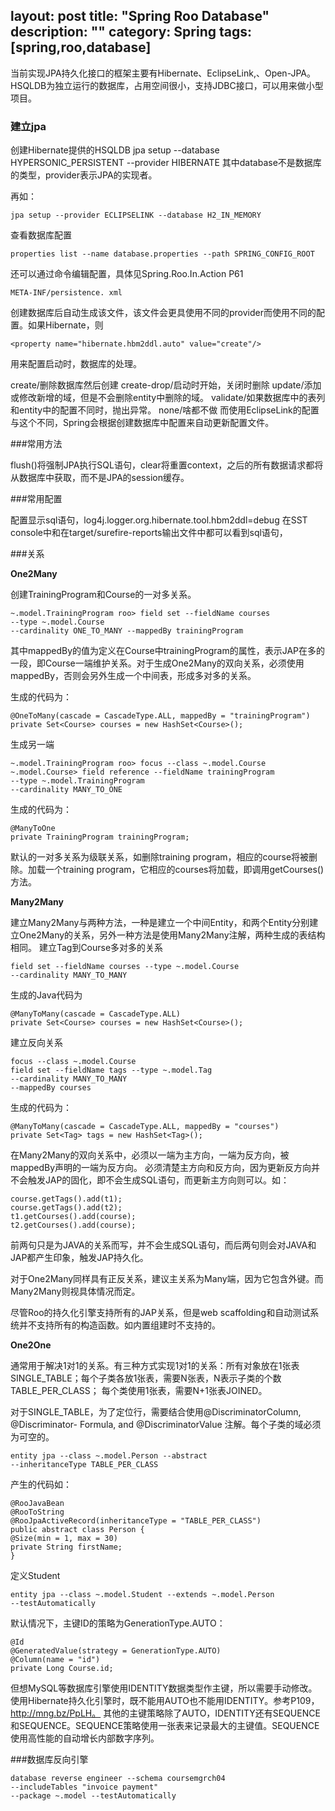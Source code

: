 layout: post
title: "Spring Roo Database"
description: ""
category: Spring
tags: [spring,roo,database]
---
当前实现JPA持久化接口的框架主要有Hibernate、EclipseLink,、Open-JPA。HSQLDB为独立运行的数据库，占用空间很小，支持JDBC接口，可以用来做小型项目。

### 建立jpa

创建Hibernate提供的HSQLDB
jpa setup --database HYPERSONIC_PERSISTENT --provider HIBERNATE
其中database不是数据库的类型，provider表示JPA的实现者。

再如：

	jpa setup --provider ECLIPSELINK --database H2_IN_MEMORY

查看数据库配置

	properties list --name database.properties --path SPRING_CONFIG_ROOT

还可以通过命令编辑配置，具体见Spring.Roo.In.Action P61

	META-INF/persistence. xml

创建数据库后自动生成该文件，该文件会更具使用不同的provider而使用不同的配置。如果Hibernate，则

	<property name="hibernate.hbm2ddl.auto" value="create"/>

<!--more-->	

用来配置启动时，数据库的处理。

create/删除数据库然后创建
create-drop/启动时开始，关闭时删除
update/添加或修改新增的域，但是不会删除entity中删除的域。
validate/如果数据库中的表列和entity中的配置不同时，抛出异常。
none/啥都不做
而使用EclipseLink的配置与这个不同，Spring会根据创建数据库中配置来自动更新配置文件。


<!-- more -->

###常用方法

flush()将强制JPA执行SQL语句，clear将重置context，之后的所有数据请求都将从数据库中获取，而不是JPA的session缓存。

###常用配置

配置显示sql语句，log4j.logger.org.hibernate.tool.hbm2ddl=debug
在SST console中和在target/surefire-reports输出文件中都可以看到sql语句，

###关系

**One2Many**

创建TrainingProgram和Course的一对多关系。

	~.model.TrainingProgram roo> field set --fieldName courses 
	--type ~.model.Course 
	--cardinality ONE_TO_MANY --mappedBy trainingProgram

其中mappedBy的值为定义在Course中trainingProgram的属性，表示JAP在多的一段，即Course一端维护关系。对于生成One2Many的双向关系，必须使用mappedBy，否则会另外生成一个中间表，形成多对多的关系。

生成的代码为：

	@OneToMany(cascade = CascadeType.ALL, mappedBy = "trainingProgram")
	private Set<Course> courses = new HashSet<Course>();

生成另一端

	~.model.TrainingProgram roo> focus --class ~.model.Course
	~.model.Course> field reference --fieldName trainingProgram 
	--type ~.model.TrainingProgram 
	--cardinality MANY_TO_ONE

生成的代码为：

	@ManyToOne
	private TrainingProgram trainingProgram;

默认的一对多关系为级联关系，如删除training program，相应的course将被删除。加载一个training program，它相应的courses将加载，即调用getCourses()方法。

**Many2Many**

建立Many2Many与两种方法，一种是建立一个中间Entity，和两个Entity分别建立One2Many的关系，另外一种方法是使用Many2Many注解，两种生成的表结构相同。
建立Tag到Course多对多的关系

	field set --fieldName courses --type ~.model.Course
	--cardinality MANY_TO_MANY

生成的Java代码为

	@ManyToMany(cascade = CascadeType.ALL)
	private Set<Course> courses = new HashSet<Course>();

建立反向关系

	focus --class ~.model.Course
	field set --fieldName tags --type ~.model.Tag
	--cardinality MANY_TO_MANY
	--mappedBy courses

生成的代码为：

	@ManyToMany(cascade = CascadeType.ALL, mappedBy = "courses")
	private Set<Tag> tags = new HashSet<Tag>();

在Many2Many的双向关系中，必须以一端为主方向，一端为反方向，被mappedBy声明的一端为反方向。
必须清楚主方向和反方向，因为更新反方向并不会触发JAP的固化，即不会生成SQL语句，而更新主方向则可以。如：

	course.getTags().add(t1);
	course.getTags().add(t2);
	t1.getCourses().add(course);
	t2.getCourses().add(course);

前两句只是为JAVA的关系而写，并不会生成SQL语句，而后两句则会对JAVA和JAP都产生印象，触发JAP持久化。

对于One2Many同样具有正反关系，建议主关系为Many端，因为它包含外键。而Many2Many则视具体情况而定。

尽管Roo的持久化引擎支持所有的JAP关系，但是web scaffolding和自动测试系统并不支持所有的构造函数。如内置组建时不支持的。

**One2One**

通常用于解决1对1的关系。有三种方式实现1对1的关系：所有对象放在1张表SINGLE_TABLE；每个子类各放1张表，需要N张表，N表示子类的个数TABLE_PER_CLASS； 每个类使用1张表，需要N+1张表JOINED。

对于SINGLE_TABLE，为了定位行，需要结合使用@DiscriminatorColumn, @Discriminator-
Formula, and @DiscriminatorValue 注解。每个子类的域必须为可空的。

	entity jpa --class ~.model.Person --abstract
	--inheritanceType TABLE_PER_CLASS

产生的代码如：

	@RooJavaBean
	@RooToString
	@RooJpaActiveRecord(inheritanceType = "TABLE_PER_CLASS")
	public abstract class Person {
	@Size(min = 1, max = 30)
	private String firstName;
	}

定义Student

	entity jpa --class ~.model.Student --extends ~.model.Person
	--testAutomatically

默认情况下，主键ID的策略为GenerationType.AUTO：

	@Id
	@GeneratedValue(strategy = GenerationType.AUTO)
	@Column(name = "id")
	private Long Course.id;

但想MySQL等数据库引擎使用IDENTITY数据类型作主键，所以需要手动修改。使用Hibernate持久化引擎时，既不能用AUTO也不能用IDENTITY。参考P109，http://mng.bz/PpLH。
其他的主键策略除了AUTO，IDENTITY还有SEQUENCE和SEQUENCE。SEQUENCE策略使用一张表来记录最大的主键值。SEQUENCE使用高性能的自动增长内部数字序列。

###数据库反向引擎

	database reverse engineer --schema coursemgrch04 
	--includeTables "invoice payment" 
	--package ~.model --testAutomatically
